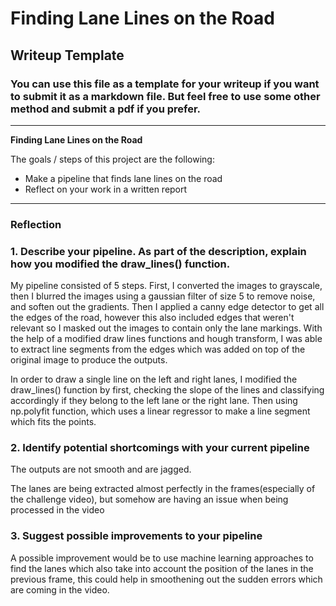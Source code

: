 # **Finding Lane Lines on the Road** 

## Writeup Template

### You can use this file as a template for your writeup if you want to submit it as a markdown file. But feel free to use some other method and submit a pdf if you prefer.

---

**Finding Lane Lines on the Road**

The goals / steps of this project are the following:
* Make a pipeline that finds lane lines on the road
* Reflect on your work in a written report


[//]: # (Image References)

[image1]: ./examples/grayscale.jpg "Grayscale"

---

### Reflection

### 1. Describe your pipeline. As part of the description, explain how you modified the draw_lines() function.

My pipeline consisted of 5 steps. First, I converted the images to grayscale, then I blurred the images using a gaussian filter of size 5 to remove noise, and soften out the gradients. Then I applied a canny edge detector to get all the edges of the road, however this also included edges that weren't relevant so I masked out the images to contain only the lane markings. With the help of a modified draw lines functions and hough transform, I was able to extract line segments from the edges which was added on top of the original image to produce the outputs. 

In order to draw a single line on the left and right lanes, I modified the draw_lines() function by first, checking the slope of the lines and classifying accordingly if they belong to the left lane or the right lane. Then using np.polyfit function, which uses a linear regressor to make a line segment which fits the points. 


### 2. Identify potential shortcomings with your current pipeline

The outputs are not smooth and are jagged. 

The lanes are being extracted almost perfectly in the frames(especially of the challenge video), but somehow are having an issue when being processed in the video

### 3. Suggest possible improvements to your pipeline

A possible improvement would be to use machine learning approaches to find the lanes which also take into account the position of the lanes in the previous frame, this could help in smoothening out the sudden errors which are coming in the video.